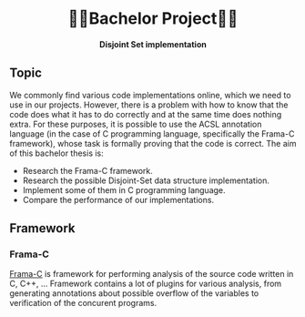 <h1 align="center">
  🧑‍🎓Bachelor Project🧑‍🎓
</h1>
<h4 align="center"> Disjoint Set implementation </h4>

## Topic
We commonly find various code implementations online, which we need to use in our projects. However, there is a problem with how to know that the code does what it has to do correctly and at the same time does nothing extra. For these purposes, it is possible to use the ACSL annotation language (in the case of C programming language, specifically the Frama-C framework), whose task is formally proving that the code is correct. The aim of this bachelor thesis is: 
* Research the Frama-C framework. 
* Research the possible Disjoint-Set data structure implementation. 
* Implement some of them in C programming language.
* Compare the performance of our implementations.

## Framework
### Frama-C
[Frama-C](https://frama-c.com/) is framework for performing analysis of the source code written in C, C++, ...
Framework contains a lot of plugins for various analysis, from generating annotations about possible overflow of the variables to verification of the concurent programs.


